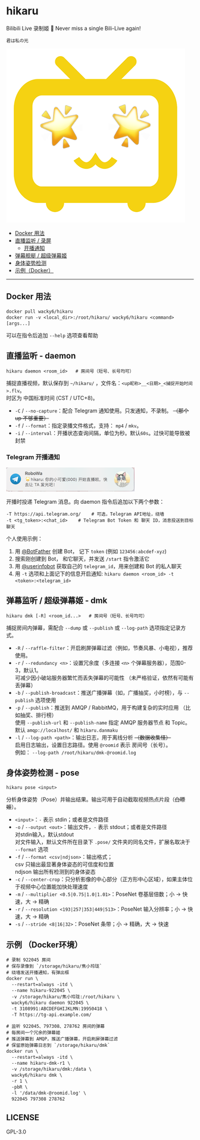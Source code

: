hikaru
===
Bilibili Live 录制姬 🌟 Never miss a single Bili-Live again!

    君は私の光

![hikaru](./icon.png)

* [Docker 用法](#docker-用法)
* [直播监听 / 录屏](#直播监听---daemon)
  * [开播通知](#telegram-开播通知)
* [弹幕舰艇 / 超级弹幕姬](#弹幕监听--超级弹幕姬---dmk)
* [身体姿势检测](#身体姿势检测---pose)
* [示例（Docker）](#示例-docker环境)

---

## Docker 用法
```shell
docker pull wacky6/hikaru
docker run -v <local_dir>:/root/hikaru/ wacky6/hikaru <command> [args...]
```

可以在指令后追加 `--help` 选项查看帮助

## 直播监听 - daemon
```shell
hikaru daemon <room_id>   # 房间号（短号、长号均可）
```

捕捉直播视频，默认保存到 `~/hikaru/` ，文件名：`<up昵称>__<日期>_<捕捉开始时间>.flv`。\
时区为 中国标准时间 (CST / UTC+8)。

* `-C` / `--no-capture`：配合 Telegram 通知使用。只发通知，不录制。 ~~（那个 up 不够重要）~~
* `-f` / `--format`：指定录播文件格式，支持： `mp4` / `mkv`。
* `-i` / `--interval`：开播状态查询间隔，单位为秒。默认`60s`。过快可能导致被封禁

### Telegram 开播通知

![Notification Screenshot](./notification.png)

开播时投递 Telegram 消息。向 daemon 指令后追加以下两个参数：
```shell
-T https://api.telegram.org/    # 可选，Telegram API地址，绕墙
-t <tg_token>:<chat_id>    # Telegram Bot Token 和 聊天 ID，消息投送到目标聊天
```

个人使用示例：
1. 用 [@BotFather](https://telegram.me/BotFather) 创建 Bot， 记下 `token` (例如 `123456:abcdef-xyz`)
2. 搜索刚创建到 Bot， 和它聊天，并发送 `/start` 指令激活它
3. 用 [@userinfobot](https://telegram.me/userinfobot) 获取自己的 `telegram_id`，用来创建和 Bot 的私人聊天
4. 用 `-t` 选项和上面记下的信息开启通知: `hikaru daemon <room_id> -t <token>:<telegram_id>`


## 弹幕监听 / 超级弹幕姬 - dmk
```shell
hikaru dmk [-R] <room_id...>   # 房间号（短号、长号均可）
```

捕捉房间内弹幕，需配合 `--dump` 或 `--publish` 或 `--log-path` 选项指定记录方式。

* `-R` / `--raffle-filter`：开启刷屏弹幕过滤（例如，节奏风暴、小电视），推荐使用。
* `-r` / `--redundancy <n>`：设置冗余度（多连接 `<n>` 个弹幕服务器），范围0-3，默认1。\
  可减少因小破站服务器繁忙而丢失弹幕的可能性 （未严格验证，依然有可能有丢弹幕）
* `-b` / `--publish-broadcast`：推送广播弹幕（如，广播抽奖，小时榜），与 `--publish` 选项使用
* `-p` / `--publish`：推送到 AMQP / RabbitMQ，用于构建复杂的实时应用 （比如抽奖、排行榜） \
  使用 `--publish-url` 和 `--publish-name` 指定 AMQP 服务器节点 和 Topic。\
  默认 `amqp://localhost/` 和 `hikaru.danmaku`
* `-l` / `--log-path <path>`：输出日志，用于离线分析 ~~（数据收集怪）~~ \
  启用日志输出，设置日志路径。使用 `@roomid` 表示 房间号（长号）。\
  例如： `--log-path /root/hikaru/dmk-@roomid.log`

## 身体姿势检测 - pose
```shell
hikaru pose <input>
```

分析身体姿势（Pose）并输出结果。输出可用于自动截取视频热点片段（~~白瞟姬~~）。

* `<input>`：`-` 表示 stdin；或者是文件路径
* `-o` / `--output <out>`：输出文件，`-` 表示 stdout；或者是文件路径 \
  对stdin输入，默认stdout \
  对文件输入，默认文件所在目录下 `.pose/` 文件夹的同名文件，扩展名取决于 `--format` 选项
* `-f` / `--format <csv|ndjson>`：输出格式；\
  csv 只输出最显著身体姿态的可信度和位置 \
  ndjson 输出所有检测到的身体姿态
* `-c` / `--center-crop`：只分析影像的中心部分（正方形中心区域），如果主体位于视频中心位置能加快处理速度
* `-m` / `--multiplier <0.5|0.75|1.0|1.01>`：PoseNet 卷基层倍数；小 -> 快速，大 -> 精确
* `-r` / `--resolution <193|257|353|449|513>`：PoseNet 输入分辨率；小 -> 快速，大 -> 精确
* `-s` / `--stride <8|16|32>`：PoseNet 条带；小 -> 精确，大 -> 快速


## 示例 （Docker环境）
```shell
# 录制 922045 房间
# 保存录像到 `/storage/hikaru/焦小玲珑`
# 绕墙发送开播通知，有弹出框
docker run \
  --restart=always -itd \
  --name hikaru-922045 \
  -v /storage/hikaru/焦小玲珑:/root/hikaru \
  wacky6/hikaru daemon 922045 \
  -t 3108991:ABCDEFGHIJKLMN:19950418 \
  -T https://tg-api.example.com/
```

```shell
# 监听 922045、797308、278762 房间的弹幕
# 每房间一个冗余的弹幕姬
# 推送弹幕到 AMQP，推送广播弹幕，开启刷屏弹幕过滤
# 保留原始弹幕日志到 `/storage/hikaru/dmk`
docker run \
  --restart=always -itd \
  --name hikaru-dmk-r1 \
  -v /storage/hikaru/dmk:/data \
  wacky6/hikaru dmk \
  -r 1 \
  -pbR \
  -l '/data/dmk-@roomid.log' \
  922045 797308 278762
```

## LICENSE
GPL-3.0
